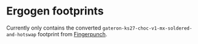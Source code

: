 # Ergogen footprints
Currently only contains the converted `gateron-ks27-choc-v1-mx-soldered-and-hotswap` footprint from [Fingerpunch](https://github.com/sadekbaroudi/fingerpunch).
